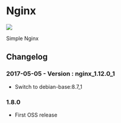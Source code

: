 # Nginx

[![](https://badge.imagelayers.io/livingobjects/nginx:latest.svg)](https://imagelayers.io/?images=livingobjects/nginx:latest 'Get your own badge on imagelayers.io')

Simple Nginx

## Changelog

### 2017-05-05 - Version : nginx_1.12.0_1
* Switch to debian-base:8.7_1

### 1.8.0
* First OSS release